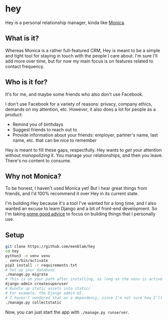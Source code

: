 # hey

Hey is a personal relationship manager,
kinda like [Monica](https://github.com/monicahq/monica).

## What is it?
Whereas Monica is a rather full-featured CRM,
Hey is meant to be a simple and tight tool for staying in touch with the people I care about.
I'm sure I'll add more over time,
but for now my main focus is on features related to contact frequency.

## Who is it for?
It's for me, and maybe some friends who also don't use Facebook.

I don't use Facebook for a variety of reasons: privacy, company ethics, demands on my attention, etc.
However, it also does a lot for people as a product:

* Remind you of birthdays
* Suggest friends to reach out to
* Provide information about your friends: employer, partner's name, last name, etc. that can be nice to remember

Hey is meant to fill these gaps, respectfully.
Hey wants to *get* your attention without *monopolizing* it.
You manage your relationships, and then you leave.
There's no content to consume.

## Why not Monica?
To be honest, I haven't used Monica yet!
But I hear great things from friends, and I'd 100% recommend it over Hey in its current state.

I'm building Hey because it's a tool I've wanted for a long time,
and I also wanted an excuse to learn Django and a bit of front-end development.
So I'm taking [some good advice](https://mitchellh.com/writing/building-large-technical-projects#build-for-yourself)
to focus on building things that I personally use.

## Setup

```bash
git clone https://github.com/eenblam/hey
cd hey
python3 -m venv venv
. venv/bin/activate
pip3 install -r requirements.txt
# Set up your database
./manage.py migrate
# This is on your path after installing, as long as the venv is active
django-admin createsuperuser
# Bundle up static assets into static/
# For example, the Django admin UI.
# I haven't vendored that as a dependency, since I'm not sure how I'll license yet.
./manage.py collectstatic 
```

Now, you can just start the app with `./manage.py runserver`.
